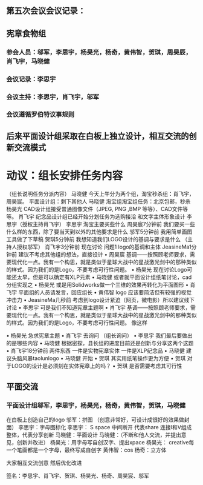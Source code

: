 ## 第五次会议会议记录：
## 宪章食物组
### 参会人员：邬军，李思宇，杨昊光，杨奇，黄伟智，贺琪，周昊辰，肖飞宇，马晓健
### 会议记录：李思宇
### 会议主持：李思宇，肖飞宇，邬军 
### 会议遵循罗伯特议事规则
## 后来平面设计组采取在白板上独立设计，相互交流的创新交流模式


# 动议：组长安排任务内容
（组长说明任务分派内容）
马晓健
今天上午分为两个组，淘宝秒杀组：肖飞宇，周昊宸。 平面设计组：剩下其他人
马晓健
淘宝组淘宝组任务：北京包邮，秒杀
杨昊光
CAD设计组接受普通图像文件（JPEG, PNG ,BMP 等等）、CAD文件等等。
肖飞宇
纪念品设计组已经开始分划任务为选购接洽 和文字主体形象设计
李思宇（授权主持肖飞宇）
李思宇
淘宝主要买些什么
周昊宸7分钟前
我们要买一些什么样的东西，除了要当天到以外的其他要求是什么
邬军5分钟前
我用简单画图工具做了下草稿
贺琪5分钟前
我想知道我们LOGO设计的基调与要求是什么
（主持人授权邬军）
肖飞宇3分钟前
现在讨论 问题1 logo的基调和主体
JeasineMa1分钟前
建议不考虑其他组的想法，直接设计
•	周昊宸
基调——按照顾老师要求，需要现代化一点。我有一个构思，就是类似于星球大战中的星战激光剑中的那种类似的样式。因为我们的是Logo，不要考虑可行性问题。
•	杨昊光
现在讨论Logo可能还太早，但是可以确定有XLP元素
•	马晓健
或者就平面设计组纸笔讨论，cad分组实现之
•	杨昊光
或是用Solidworks做一个三维的效果再转化为平面图形
•	肖飞宇
平面组的人员请发言，回应组长
•	黄伟智
logo 应该要简洁但有较强的视觉冲击力
•	JeasineMa几秒前
考虑到logo设计紧迫（网页，微电影）所以建议线下讨论
•	李思宇
可是我们不知道宪章主题啊
•	肖飞宇
基调——按照顾老师要求，需要现代化一点。我有一个构思，就是类似于星球大战中的星战激光剑中的那种类似的样式。因为我们的是Logo，不要考虑可行性问题。 像这样

•	杨昊光
急求宪章主题
•	肖飞宇
去询问
（组长询问）
•	李思宇
我们最后要做出的是哪些内容
•	马晓健
根据密探，县长组的进度目前还是创新与分享这两个这题
•	肖飞宇18分钟前
两件东西 一件是实物宪章实体 一件是XLP纪念品
•	马晓健
建议头脑风暴taolunlogo
•	马晓健
开始
•	贺琪
其实用纸笔操作更为方便
•	贺琪
对于LOGO的设计是必须刻在实体宪章上的吗？
•	贺琪
是否需要考虑其可行性


## 平面交流
### 平面设计组邬军，李思宇，杨昊光，杨奇，黄伟智，贺琪，马晓健
在白板上创造自己的logo
邬军：拼图 （创意非常好，可设计成很好的效果做封面）
李思宇：字母图标化
李思宇： S space 中间断开 代表share 连接I和V组成整体，代表分享创新
马晓健：平面设计
马晓健：（不断和他人交流，并提出意见，创新并改进）
杨昊光：用字母写自创汉字、提出xpace
杨昊光： creative每一个笔画都是一个字母，最终写成自创字
黄伟智：cos
杨奇：立方体



大家相互交流创意
然后优化改进




签名：李思宇、肖飞宇、贺琪、杨昊光、杨奇、周昊宸、邬军
